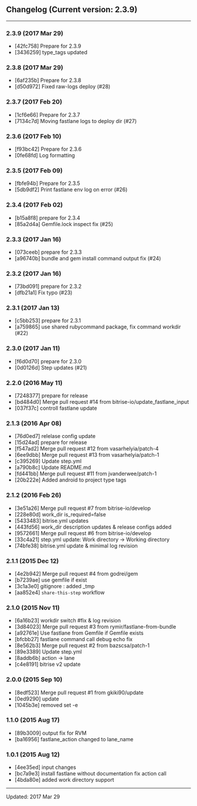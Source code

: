 ## Changelog (Current version: 2.3.9)

-----------------

### 2.3.9 (2017 Mar 29)

* [42fc758] Prepare for 2.3.9
* [3436259] type_tags updated

### 2.3.8 (2017 Mar 29)

* [6af235b] Prepare for 2.3.8
* [d50d972] Fixed raw-logs deploy (#28)

### 2.3.7 (2017 Feb 20)

* [1cf6e66] Prepare for 2.3.7
* [7134c7d] Moving fastlane logs to deploy dir (#27)

### 2.3.6 (2017 Feb 10)

* [f93bc42] Prepare for 2.3.6
* [0fe68fd] Log formatting

### 2.3.5 (2017 Feb 09)

* [fbfe94b] Prepare for 2.3.5
* [5db9df2] Print fastlane env log on error (#26)

### 2.3.4 (2017 Feb 02)

* [b15a8f8] prepare for 2.3.4
* [85a2d4a] Gemfile.lock inspect fix (#25)

### 2.3.3 (2017 Jan 16)

* [073ceeb] prepare for 2.3.3
* [a96740b] bundle and gem install command output fix (#24)

### 2.3.2 (2017 Jan 16)

* [73bd091] prepare for 2.3.2
* [dfb21a1] Fix typo (#23)

### 2.3.1 (2017 Jan 13)

* [c5bb253] prepare for 2.3.1
* [a759865] use shared rubycommand package, fix command workdir (#22)

### 2.3.0 (2017 Jan 11)

* [f6d0d70] prepare for 2.3.0
* [0d0126d] Step updates (#21)

### 2.2.0 (2016 May 11)

* [7248377] prepare for release
* [bd484d0] Merge pull request #14 from bitrise-io/update_fastlane_input
* [037f37c] controll fastlane update

### 2.1.3 (2016 Apr 08)

* [76d0ed7] relelase config update
* [15d24ad] prepare for release
* [f547ad2] Merge pull request #12 from vasarhelyia/patch-4
* [6ee9dbb] Merge pull request #13 from vasarhelyia/patch-1
* [c395269] Update step.yml
* [a790b8c] Update README.md
* [fd441bb] Merge pull request #11 from jvanderwee/patch-1
* [20b222e] Added android to project type tags

### 2.1.2 (2016 Feb 26)

* [3e51a26] Merge pull request #7 from bitrise-io/develop
* [228e80d] work_dir is_required=false
* [5433483] bitrise.yml updates
* [443fd56] work_dir description updates & release configs added
* [9572661] Merge pull request #6 from bitrise-io/develop
* [33c4a21] step.yml update: Work directory -> Working directory
* [74bfe38] bitrise.yml update & minimal log revision

### 2.1.1 (2015 Dec 12)

* [4e2b942] Merge pull request #4 from godrei/gem
* [b7239ae] use gemfile if exist
* [3c1a3e0] gitignore : added _tmp
* [aa852e4] `share-this-step` workflow

### 2.1.0 (2015 Nov 11)

* [6a16b23] workdir switch #fix & log revision
* [3d84023] Merge pull request #3 from rymir/fastlane-from-bundle
* [a92761e] Use fastlane from Gemfile if Gemfile exists
* [bfcbb27] fastlane command call debug echo fix
* [8e562b3] Merge pull request #2 from bazscsa/patch-1
* [89e3389] Update step.yml
* [8addb6b] action -> lane
* [c4e8191] bitrise v2 update

### 2.0.0 (2015 Sep 10)

* [8edf523] Merge pull request #1 from gkiki90/update
* [0ed9290] update
* [1045b3e] removed set -e

### 1.1.0 (2015 Aug 17)

* [89b3009] output fix for RVM
* [ba16956] fastlane_action changed to lane_name

### 1.0.1 (2015 Aug 12)

* [4ee35ed] input changes
* [bc7a9e3] install fastlane without documentation fix action call
* [4bda80e] added work directory support

-----------------

Updated: 2017 Mar 29